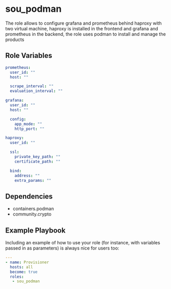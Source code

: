 sou_podman
=========

The role allows to configure grafana and prometheus behind haproxy with two virtual machine, haproxy is installed in the frontend and grafana and prometheus in the backend, the role uses podman to install and manage the products


Role Variables
--------------
```yaml
prometheus:
  user_id: ""
  host: ""

  scrape_interval: ""
  evaluation_interval: ""

grafana:
  user_id: ""
  host: ""

  config:
    app_mode: ""
    http_port: ""

haproxy:
  user_id: ""

  ssl:
    private_key_path: ""
    certificate_path: ""

  bind:
    address: ""
    extra_params: ""
```


Dependencies
------------

- containers.podman
- community.crypto

Example Playbook
----------------

Including an example of how to use your role (for instance, with variables passed in as parameters) is always nice for users too:
```yaml
---
- name: Provisioner
  hosts: all
  become: true
  roles:
   - sou_podman
```
